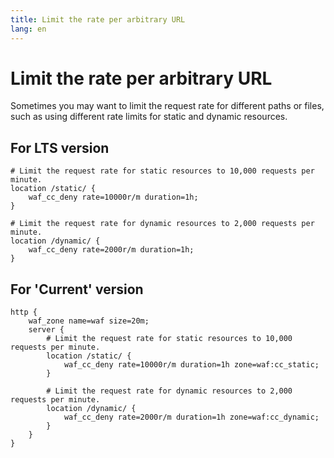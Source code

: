 ```yaml
---
title: Limit the rate per arbitrary URL
lang: en
---
```


# Limit the rate per arbitrary URL

Sometimes you may want to limit the request rate for different paths or files, such as using different rate limits for static and dynamic resources.

## For LTS version

```nginx
# Limit the request rate for static resources to 10,000 requests per minute.
location /static/ {
    waf_cc_deny rate=10000r/m duration=1h;
}

# Limit the request rate for dynamic resources to 2,000 requests per minute.
location /dynamic/ {
    waf_cc_deny rate=2000r/m duration=1h;
}
```

## For 'Current' version

```nginx
http {
    waf_zone name=waf size=20m;
    server {
        # Limit the request rate for static resources to 10,000 requests per minute.
        location /static/ {
            waf_cc_deny rate=10000r/m duration=1h zone=waf:cc_static;
        }

        # Limit the request rate for dynamic resources to 2,000 requests per minute.
        location /dynamic/ {
            waf_cc_deny rate=2000r/m duration=1h zone=waf:cc_dynamic;
        }
    }
}
```
